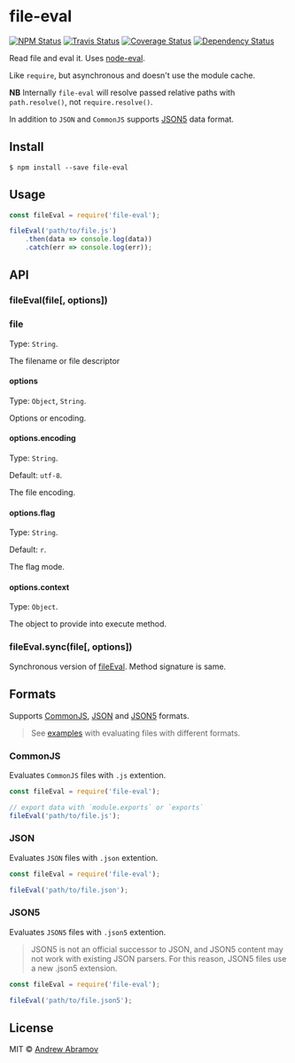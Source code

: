 file-eval
=========

[![NPM Status][npm-img]][npm]
[![Travis Status][test-img]][travis]
[![Coverage Status][coverage-img]][coveralls]
[![Dependency Status][david-img]][david]

[npm]:          https://www.npmjs.org/package/file-eval
[npm-img]:      https://img.shields.io/npm/v/file-eval.svg

[travis]:       https://travis-ci.org/node-eval/file-eval
[test-img]:     https://img.shields.io/travis/node-eval/file-eval.svg?label=tests

[coveralls]:      https://coveralls.io/r/node-eval/file-eval
[coverage-img]:   https://img.shields.io/coveralls/node-eval/file-eval.svg

[david]:        https://david-dm.org/node-eval/file-eval
[david-img]:    http://img.shields.io/david/node-eval/file-eval.svg?style=flat

Read file and eval it. Uses [node-eval](https://github.com/node-eval/node-eval).

Like `require`, but asynchronous and doesn't use the module cache.

**NB** Internally `file-eval` will resolve passed relative paths with `path.resolve()`, not `require.resolve()`.

In addition to `JSON` and `CommonJS` supports [JSON5](http://json5.org) data format.

Install
-------

```
$ npm install --save file-eval
```

Usage
-----

```js
const fileEval = require('file-eval');

fileEval('path/to/file.js')
    .then(data => console.log(data))
    .catch(err => console.log(err));
```

API
---

### fileEval(file[, options])

### file

Type: `String`.

The filename or file descriptor

#### options

Type: `Object`, `String`.

Options or encoding.

#### options.encoding

Type: `String`.

Default: `utf-8`.

The file encoding.

#### options.flag

Type: `String`.

Default: `r`.

The flag mode.

#### options.context

Type: `Object`.

The object to provide into execute method.

### fileEval.sync(file[, options])

Synchronous version of [fileEval](#fileevalfile-options).
Method signature is same.

Formats
-------

Supports [CommonJS](#commonjs), [JSON](#json) and [JSON5](#json5) formats.

> See [examples](./examples) with evaluating files with different formats.

### CommonJS

Evaluates `CommonJS` files with `.js` extention.

```js
const fileEval = require('file-eval');

// export data with `module.exports` or `exports`
fileEval('path/to/file.js');
```

### JSON

Evaluates `JSON` files with `.json` extention.

```js
const fileEval = require('file-eval');

fileEval('path/to/file.json');
```

### JSON5

Evaluates `JSON5` files with `.json5` extention.

> JSON5 is not an official successor to JSON, and JSON5 content may not work with existing JSON parsers. For this reason, JSON5 files use a new .json5 extension.

```js
const fileEval = require('file-eval');

fileEval('path/to/file.json5');
```

License
-------

MIT © [Andrew Abramov](https://github.com/blond)
